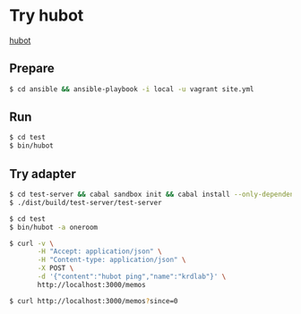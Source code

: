 # Try hubot

[hubot](https://hubot.github.com/)

## Prepare

```sh
$ cd ansible && ansible-playbook -i local -u vagrant site.yml
```

## Run

```sh
$ cd test
$ bin/hubot
```

## Try adapter

```sh
$ cd test-server && cabal sandbox init && cabal install --only-dependencies && cabal build
$ ./dist/build/test-server/test-server
```
```sh
$ cd test
$ bin/hubot -a oneroom
```
```sh
$ curl -v \
       -H "Accept: application/json" \
       -H "Content-type: application/json" \
       -X POST \
       -d '{"content":"hubot ping","name":"krdlab"}' \
       http://localhost:3000/memos

$ curl http://localhost:3000/memos?since=0
```

